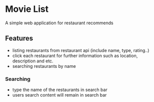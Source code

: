 # Movie List
A simple web application for restaurant recommends

## Features
- listing restaurants from restaurant api (include name, type, rating..)
- click each restaurant for further information such as location, description and etc.
- searching restaurants by name

### Searching
- type the name of the restaurants in search bar
- users search content will remain in search bar